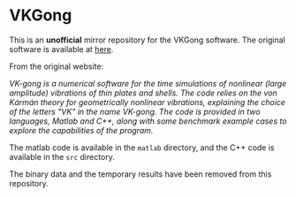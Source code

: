 # VKGong

This is an **unofficial** mirror repository for the VKGong software. The original software is available at [here](https://vkgong.ensta-paris.fr/).

From the original website:

*VK-gong is a numerical software for the time simulations of nonlinear (large amplitude) vibrations of thin plates and shells. The code relies on the von Kármán theory for geometrically nonlinear vibrations, explaining the choice of the letters "VK" in the name VK-gong. The code is provided in two languages, Matlab and C++, along with some benchmark example cases to explore the capabilities of the program.*

The matlab code is available in the `matlab` directory, and the C++ code is available in the `src` directory.

The binary data and the temporary results have been removed from this repository.
